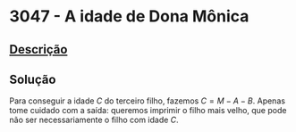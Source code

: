 # 3047 - A idade de Dona Mônica

## [Descrição](https://www.beecrowd.com.br/judge/pt/problems/view/3047)

## Solução

Para conseguir a idade $C$ do terceiro filho, fazemos $C = M - A - B$. Apenas tome cuidado com a saída: queremos imprimir o filho mais velho, que pode não ser necessariamente o filho com idade $C$.